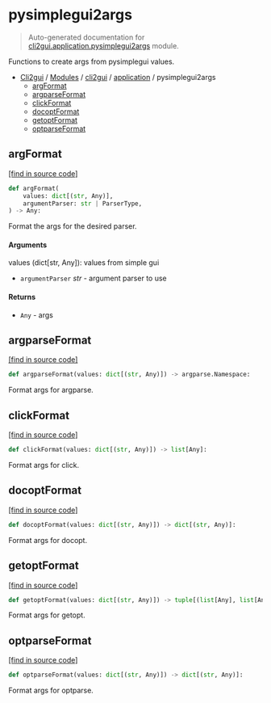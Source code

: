 # pysimplegui2args

> Auto-generated documentation for [cli2gui.application.pysimplegui2args](../../../cli2gui/application/pysimplegui2args.py) module.

Functions to create args from pysimplegui values.

- [Cli2gui](../../README.md#cli2gui-index) / [Modules](../../README.md#cli2gui-modules) / [cli2gui](../index.md#cli2gui) / [application](index.md#application) / pysimplegui2args
    - [argFormat](#argformat)
    - [argparseFormat](#argparseformat)
    - [clickFormat](#clickformat)
    - [docoptFormat](#docoptformat)
    - [getoptFormat](#getoptformat)
    - [optparseFormat](#optparseformat)

## argFormat

[[find in source code]](../../../cli2gui/application/pysimplegui2args.py#L56)

```python
def argFormat(
    values: dict[(str, Any)],
    argumentParser: str | ParserType,
) -> Any:
```

Format the args for the desired parser.

#### Arguments

values (dict[str, Any]): values from simple gui
- `argumentParser` *str* - argument parser to use

#### Returns

- `Any` - args

## argparseFormat

[[find in source code]](../../../cli2gui/application/pysimplegui2args.py#L11)

```python
def argparseFormat(values: dict[(str, Any)]) -> argparse.Namespace:
```

Format args for argparse.

## clickFormat

[[find in source code]](../../../cli2gui/application/pysimplegui2args.py#L47)

```python
def clickFormat(values: dict[(str, Any)]) -> list[Any]:
```

Format args for click.

## docoptFormat

[[find in source code]](../../../cli2gui/application/pysimplegui2args.py#L37)

```python
def docoptFormat(values: dict[(str, Any)]) -> dict[(str, Any)]:
```

Format args for docopt.

## getoptFormat

[[find in source code]](../../../cli2gui/application/pysimplegui2args.py#L32)

```python
def getoptFormat(values: dict[(str, Any)]) -> tuple[(list[Any], list[Any])]:
```

Format args for getopt.

## optparseFormat

[[find in source code]](../../../cli2gui/application/pysimplegui2args.py#L24)

```python
def optparseFormat(values: dict[(str, Any)]) -> dict[(str, Any)]:
```

Format args for optparse.

